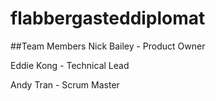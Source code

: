 # flabbergasteddiplomat

##Team Members
Nick Bailey - Product Owner

Eddie Kong - Technical Lead

Andy Tran - Scrum Master

